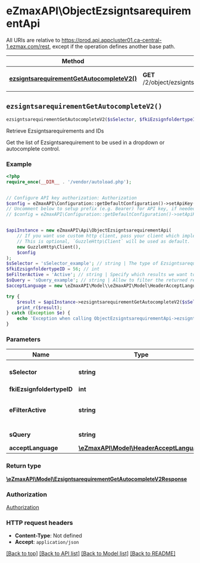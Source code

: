 # eZmaxAPI\ObjectEzsigntsarequirementApi

All URIs are relative to https://prod.api.appcluster01.ca-central-1.ezmax.com/rest, except if the operation defines another base path.

| Method | HTTP request | Description |
| ------------- | ------------- | ------------- |
| [**ezsigntsarequirementGetAutocompleteV2()**](ObjectEzsigntsarequirementApi.md#ezsigntsarequirementGetAutocompleteV2) | **GET** /2/object/ezsigntsarequirement/getAutocomplete/{sSelector} | Retrieve Ezsigntsarequirements and IDs |


## `ezsigntsarequirementGetAutocompleteV2()`

```php
ezsigntsarequirementGetAutocompleteV2($sSelector, $fkiEzsignfoldertypeID, $eFilterActive, $sQuery, $acceptLanguage): \eZmaxAPI\Model\EzsigntsarequirementGetAutocompleteV2Response
```

Retrieve Ezsigntsarequirements and IDs

Get the list of Ezsigntsarequirement to be used in a dropdown or autocomplete control.

### Example

```php
<?php
require_once(__DIR__ . '/vendor/autoload.php');


// Configure API key authorization: Authorization
$config = eZmaxAPI\Configuration::getDefaultConfiguration()->setApiKey('Authorization', 'YOUR_API_KEY');
// Uncomment below to setup prefix (e.g. Bearer) for API key, if needed
// $config = eZmaxAPI\Configuration::getDefaultConfiguration()->setApiKeyPrefix('Authorization', 'Bearer');


$apiInstance = new eZmaxAPI\Api\ObjectEzsigntsarequirementApi(
    // If you want use custom http client, pass your client which implements `GuzzleHttp\ClientInterface`.
    // This is optional, `GuzzleHttp\Client` will be used as default.
    new GuzzleHttp\Client(),
    $config
);
$sSelector = 'sSelector_example'; // string | The type of Ezsigntsarequirements to return
$fkiEzsignfoldertypeID = 56; // int
$eFilterActive = 'Active'; // string | Specify which results we want to display.
$sQuery = 'sQuery_example'; // string | Allow to filter the returned results
$acceptLanguage = new \eZmaxAPI\Model\\eZmaxAPI\Model\HeaderAcceptLanguage(); // \eZmaxAPI\Model\HeaderAcceptLanguage

try {
    $result = $apiInstance->ezsigntsarequirementGetAutocompleteV2($sSelector, $fkiEzsignfoldertypeID, $eFilterActive, $sQuery, $acceptLanguage);
    print_r($result);
} catch (Exception $e) {
    echo 'Exception when calling ObjectEzsigntsarequirementApi->ezsigntsarequirementGetAutocompleteV2: ', $e->getMessage(), PHP_EOL;
}
```

### Parameters

| Name | Type | Description  | Notes |
| ------------- | ------------- | ------------- | ------------- |
| **sSelector** | **string**| The type of Ezsigntsarequirements to return | |
| **fkiEzsignfoldertypeID** | **int**|  | [optional] |
| **eFilterActive** | **string**| Specify which results we want to display. | [optional] [default to &#39;Active&#39;] |
| **sQuery** | **string**| Allow to filter the returned results | [optional] |
| **acceptLanguage** | [**\eZmaxAPI\Model\HeaderAcceptLanguage**](../Model/.md)|  | [optional] |

### Return type

[**\eZmaxAPI\Model\EzsigntsarequirementGetAutocompleteV2Response**](../Model/EzsigntsarequirementGetAutocompleteV2Response.md)

### Authorization

[Authorization](../../README.md#Authorization)

### HTTP request headers

- **Content-Type**: Not defined
- **Accept**: `application/json`

[[Back to top]](#) [[Back to API list]](../../README.md#endpoints)
[[Back to Model list]](../../README.md#models)
[[Back to README]](../../README.md)
